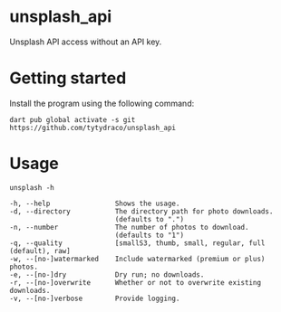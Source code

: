 # unsplash_api

Unsplash API access without an API key.

# Getting started

Install the program using the following command:

`dart pub global activate -s git https://github.com/tytydraco/unsplash_api`

# Usage

```
unsplash -h

-h, --help                Shows the usage.
-d, --directory           The directory path for photo downloads.
                          (defaults to ".")
-n, --number              The number of photos to download.
                          (defaults to "1")
-q, --quality             [smallS3, thumb, small, regular, full (default), raw]
-w, --[no-]watermarked    Include watermarked (premium or plus) photos.
-e, --[no-]dry            Dry run; no downloads.
-r, --[no-]overwrite      Whether or not to overwrite existing downloads.
-v, --[no-]verbose        Provide logging.
```